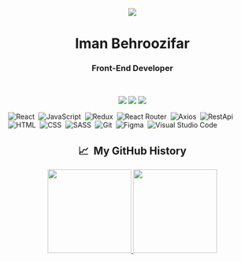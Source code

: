 <div id="header" align="center">

  <img src="https://user-images.githubusercontent.com/105700046/235404965-bdf53b5d-d81c-4349-8438-4b50ab45a3c4.png" />
  
  <h1>Iman Behroozifar</h1>
  <h3>Front-End Developer</h3>
  
  </br>
  
  <p>
    <a href""><img src="https://img.shields.io/badge/-LinkedIn-0077B5?style=flat&logo=Linkedin&logoColor=white"/></a>
    <a href""><img src="https://img.shields.io/badge/-Gmail-D14836?style=flat&logo=Gmail&logoColor=white"/></a>
    <a href"https://instagram.com/iman.behroozifar?igshid=ZDdkNTZiNTM="><img src="https://img.shields.io/badge/-Instagram-A50B5E?style=flat&logo=Instagram&logoColor=white"/></a>
  </p>

</div>

![React](https://img.shields.io/badge/-React-05122A?style=for-the-badge&logo=react)&nbsp;
![JavaScript](https://img.shields.io/badge/-JavaScript-05122A?style=for-the-badge&logo=javascript)&nbsp;
![Redux](https://img.shields.io/badge/-Redux-05122A?style=for-the-badge&logo=redux&logoColor=764ABC)&nbsp;
![React Router](https://img.shields.io/badge/-ReactRouter-05122A?style=for-the-badge&logo=reactRouter&logoColor=FF4154)&nbsp;
![Axios](https://img.shields.io/badge/-Axios-05122A?style=for-the-badge&logo=axios)&nbsp;
![RestApi](https://img.shields.io/badge/-RestApi-05122A?style=for-the-badge&logo=restApi)&nbsp;
![HTML](https://img.shields.io/badge/-HTML-05122A?style=for-the-badge&logo=HTML5)&nbsp;
![CSS](https://img.shields.io/badge/-CSS-05122A?style=for-the-badge&logo=CSS3&logoColor=1572B6)&nbsp;
![SASS](https://img.shields.io/badge/-SASS-05122A?style=for-the-badge&logo=sass&logoColor=CC6699)&nbsp;
![Git](https://img.shields.io/badge/-Git-05122A?style=for-the-badge&logo=git)&nbsp;
![Figma](https://img.shields.io/badge/-Figma-05122A?style=for-the-badge&logo=figma)&nbsp;
![Visual Studio Code](https://img.shields.io/badge/-Visual%20Studio%20Code-05122A?style=for-the-badge&logo=visual-studio-code&logoColor=007ACC)&nbsp;



<div align="center" > 
            <h2> 📈 &nbsp;My GitHub History</h2>
<a href="https://github.com/imanbehroozifar" align="center">
  <img height="170px" src="https://github-readme-stats.vercel.app/api?username=imanbehroozifar&show_icons=true&theme=radical&include_all_commits=true&card_width=300px&hide_title=true" />
  <img height="170px" src="https://github-readme-stats.vercel.app/api/top-langs/?username=imanbehroozifar&theme=radical&layout=compact&card_width=100px&hide_title=true" />
</a>
</div>







